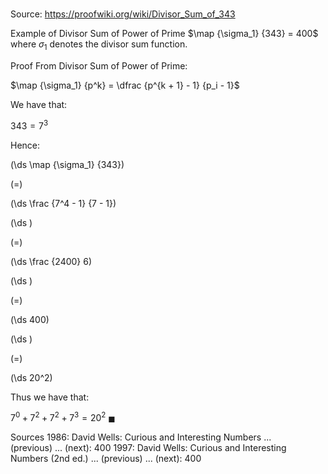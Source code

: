 # 

Source: https://proofwiki.org/wiki/Divisor_Sum_of_343

Example of Divisor Sum of Power of Prime
$\map {\sigma_1} {343} = 400$
where $\sigma_1$ denotes the divisor sum function.


Proof
From Divisor Sum of Power of Prime:

$\map {\sigma_1} {p^k} = \dfrac {p^{k + 1} - 1} {p_i - 1}$

We have that:

$343 = 7^3$

Hence:














\(\ds \map {\sigma_1} {343}\)

\(=\)







\(\ds \frac {7^4 - 1} {7 - 1}\)




















\(\ds \)

\(=\)







\(\ds \frac {2400} 6\)




















\(\ds \)

\(=\)







\(\ds 400\)




















\(\ds \)

\(=\)







\(\ds 20^2\)










Thus we have that:

$7^0 + 7^2 + 7^2 + 7^3 = 20^2$
$\blacksquare$


Sources
1986: David Wells: Curious and Interesting Numbers ... (previous) ... (next): $400$
1997: David Wells: Curious and Interesting Numbers (2nd ed.) ... (previous) ... (next): $400$





